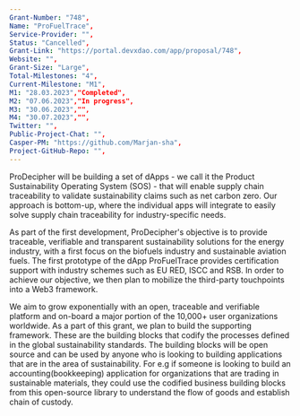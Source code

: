 ```yaml
---
Grant-Number: "748",
Name: "ProFuelTrace",
Service-Provider: "",
Status: "Cancelled",
Grant-Link: "https://portal.devxdao.com/app/proposal/748",
Website: "",
Grant-Size: "Large",
Total-Milestones: "4",
Current-Milestone: "M1",
M1: "28.03.2023","Completed",
M2: "07.06.2023","In progress",
M3: "30.06.2023","",
M4: "30.07.2023","",
Twitter: "",
Public-Project-Chat: "",
Casper-PM: "https://github.com/Marjan-sha",
Project-GitHub-Repo: "",
---
```

<!--lang:en--> 
ProDecipher will be building a set of dApps - we call it the Product Sustainability Operating System (SOS) - that will enable supply chain traceability to validate sustainability claims such as net carbon zero. Our approach is bottom-up, where the individual apps will integrate to easily solve supply chain traceability for industry-specific needs. 

As part of the first development, ProDecipher's objective is to provide traceable, verifiable and transparent sustainability solutions for the energy industry, with a first focus on the biofuels industry and sustainable aviation fuels. The first prototype of the dApp ProFuelTrace provides certification support with industry schemes such as EU RED, ISCC and RSB. In order to achieve our objective, we then plan to mobilize the third-party touchpoints into a Web3 framework. 

We aim to grow exponentially with an open, traceable and verifiable platform and on-board a major portion of the 10,000+ user organizations worldwide. As a part of this grant, we plan to build the supporting framework. These are the building blocks that codify the processes defined in the global sustainability standards. The building blocks will be open source and can be used by anyone who is looking to building applications that are in the area of sustainability. For e.g if someone is looking to build an accounting(bookkeeping) application for organizations that are trading in sustainable materials, they could use the codified business building blocks from this open-source library to understand the flow of goods and establish chain of custody.
<!--lang:es--] 
ProDecipher construirá un conjunto de dApps, lo llamamos Sistema Operativo de Sostenibilidad del Producto (SOS), que permitirá la trazabilidad de la cadena de suministro para validar afirmaciones de sostenibilidad como el carbono neto cero. Nuestro enfoque es de abajo hacia arriba, donde las aplicaciones individuales se integrarán para resolver fácilmente la trazabilidad de la cadena de suministro para las necesidades específicas de la industria. Como parte del primer desarrollo, el objetivo de ProDecipher es proporcionar soluciones de sostenibilidad rastreables, verificables y transparentes para la industria energética, con un primer enfoque en la industria de biocombustibles y combustibles de aviación sostenibles. El primer prototipo de dApp ProFuelTrace brinda soporte de certificación con esquemas de la industria como EU RED, ISCC y RSB. Para lograr nuestro objetivo, luego planeamos movilizar los puntos de contacto de terceros en un marco Web3. Nuestro objetivo es crecer exponencialmente con una plataforma abierta, rastreable y verificable e incorporar una parte importante de las más de 10 000 organizaciones de usuarios en todo el mundo. Como parte de esta subvención, planeamos construir el marco de apoyo. Estos son los componentes básicos que codifican los procesos definidos en los estándares globales de sostenibilidad. Los componentes básicos serán de código abierto y podrán ser utilizados por cualquier persona que desee crear aplicaciones en el área de la sostenibilidad. Por ejemplo, si alguien está buscando crear una aplicación de contabilidad (teneduría de libros) para organizaciones que comercian con materiales sostenibles, podría usar los bloques de construcción comerciales codificados de esta biblioteca de código abierto para comprender el flujo de bienes y establecer la cadena de custodia. 
<!--lang:de--] 
ProDecipher wird eine Reihe von dApps entwickeln – wir nennen es das Product Sustainability Operating System (SOS) –, die die Rückverfolgbarkeit der Lieferkette ermöglichen, um Nachhaltigkeitsaussagen wie Netto-CO2-Null zu validieren. Unser Ansatz ist ein Bottom-up-Ansatz, bei dem die einzelnen Apps integriert werden, um die Rückverfolgbarkeit der Lieferkette für branchenspezifische Anforderungen einfach zu lösen. Ziel von ProDecipher ist es, im Rahmen der ersten Entwicklung nachverfolgbare, überprüfbare und transparente Nachhaltigkeitslösungen für die Energiewirtschaft bereitzustellen, wobei der Schwerpunkt zunächst auf der Biokraftstoffindustrie und nachhaltigen Flugkraftstoffen liegt. Der erste Prototyp der dApp ProFuelTrace bietet Zertifizierungsunterstützung mit Branchensystemen wie EU RED, ISCC und RSB. Um unser Ziel zu erreichen, planen wir dann, die Touchpoints Dritter in einem Web3-Framework zu mobilisieren. Unser Ziel ist es, mit einer offenen, nachvollziehbaren und überprüfbaren Plattform exponentiell zu wachsen und einen Großteil der über 10.000 Benutzerorganisationen weltweit einzubeziehen. Im Rahmen dieses Zuschusses planen wir den Aufbau des unterstützenden Rahmenwerks. Dies sind die Bausteine, die die in den globalen Nachhaltigkeitsstandards definierten Prozesse kodifizieren. Die Bausteine ​​werden Open Source sein und können von jedem genutzt werden, der Anwendungen im Bereich Nachhaltigkeit entwickeln möchte. Wenn jemand beispielsweise eine Buchhaltungsanwendung für Organisationen erstellen möchte, die mit nachhaltigen Materialien handeln, könnte er die kodifizierten Geschäftsbausteine ​​aus dieser Open-Source-Bibliothek verwenden, um den Warenfluss zu verstehen und eine Produktkette einzurichten.
<!--lang:fr--] 
ProDecipher créera un ensemble de dApps - nous l'appelons le système d'exploitation de durabilité des produits (SOS) - qui permettra la traçabilité de la chaîne d'approvisionnement pour valider les revendications de durabilité telles que le zéro carbone net. Notre approche est ascendante, où les applications individuelles s'intégreront pour résoudre facilement la traçabilité de la chaîne d'approvisionnement pour les besoins spécifiques à l'industrie. Dans le cadre du premier développement, l'objectif de ProDecipher est de fournir des solutions de durabilité traçables, vérifiables et transparentes pour l'industrie de l'énergie, avec un premier accent sur l'industrie des biocarburants et les carburants d'aviation durables. Le premier prototype de la dApp ProFuelTrace fournit un support de certification avec des programmes industriels tels que EU RED, ISCC et RSB. Afin d'atteindre notre objectif, nous prévoyons ensuite de mobiliser les points de contact tiers dans un cadre Web3. Notre objectif est de croître de manière exponentielle avec une plateforme ouverte, traçable et vérifiable et d'intégrer une grande partie des plus de 10 000 organisations utilisatrices dans le monde. Dans le cadre de cette subvention, nous prévoyons de construire le cadre de soutien. Ce sont les éléments de base qui codifient les processus définis dans les normes mondiales de durabilité. Les blocs de construction seront open source et pourront être utilisés par quiconque souhaite créer des applications dans le domaine de la durabilité. Par exemple, si quelqu'un cherche à créer une application de comptabilité (comptabilité) pour des organisations qui négocient des matériaux durables, il peut utiliser les éléments de base commerciaux codifiés de cette bibliothèque open source pour comprendre le flux de marchandises et établir une chaîne de traçabilité.
<!--lang:pl--] 
ProDecipher zbuduje zestaw dApps – nazywamy to Systemem Operacyjnym Zrównoważonego Rozwoju Produktu (SOS) – który umożliwi śledzenie łańcucha dostaw w celu weryfikacji twierdzeń dotyczących zrównoważonego rozwoju, takich jak zero emisji dwutlenku węgla netto. Nasze podejście jest oddolne, w ramach którego poszczególne aplikacje będą integrowane w celu łatwego rozwiązywania problemów związanych z identyfikowalnością łańcucha dostaw dla potrzeb specyficznych dla danej branży. W ramach pierwszego rozwoju celem ProDecipher jest zapewnienie identyfikowalnych, weryfikowalnych i przejrzystych zrównoważonych rozwiązań dla przemysłu energetycznego, ze szczególnym uwzględnieniem przemysłu biopaliw i zrównoważonych paliw lotniczych. Pierwszy prototyp dApp ProFuelTrace zapewnia wsparcie certyfikacyjne w programach branżowych, takich jak EU RED, ISCC i RSB. Aby osiągnąć nasz cel, planujemy zmobilizować zewnętrzne punkty kontaktowe w ramach Web3. Naszym celem jest gwałtowny wzrost dzięki otwartej, identyfikowalnej i weryfikowalnej platformie oraz na pokładzie większości z ponad 10 000 organizacji użytkowników na całym świecie. W ramach tego grantu planujemy zbudować ramy wspierające. Są to elementy budulcowe kodyfikujące procesy zdefiniowane w światowych standardach zrównoważonego rozwoju. Bloki konstrukcyjne będą open source i mogą być używane przez każdego, kto chce tworzyć aplikacje, które są w obszarze zrównoważonego rozwoju. Na przykład, jeśli ktoś chce zbudować aplikację księgową dla organizacji, które handlują zrównoważonymi materiałami, może użyć skodyfikowanych biznesowych bloków konstrukcyjnych z tej biblioteki open source, aby zrozumieć przepływ towarów i ustanowić łańcuch dostaw.
<!--lang:uk--] 
 ProDecipher створюватиме набір dApps — ми називаємо це Product Sustainability Operating System (SOS), — який забезпечить відстеження ланцюга постачання для підтвердження тверджень щодо стійкості, таких як нуль чистого вуглецю. Наш підхід є «знизу вгору», коли окремі програми інтегруються, щоб легко вирішити проблему відстеження ланцюга постачання для галузевих потреб. У рамках першої розробки мета ProDecipher полягає в тому, щоб надати відстежувані, перевірені та прозорі рішення сталого розвитку для енергетичної промисловості, з першим акцентом на індустрії біопалива та екологічному авіаційному паливі. Перший прототип dApp ProFuelTrace забезпечує підтримку сертифікації за такими галузевими схемами, як EU RED, ISCC і RSB. Щоб досягти нашої мети, ми плануємо мобілізувати точки дотику сторонніх розробників у структуру Web3. Ми прагнемо експоненціально розвиватися за допомогою відкритої, відстежуваної та перевірюваної платформи та інтеграції в більшу частину понад 10 000 організацій користувачів у всьому світі. У рамках цього гранту ми плануємо побудувати опорний каркас. Це будівельні блоки, які кодифікують процеси, визначені в глобальних стандартах сталого розвитку. Будівельні блоки будуть з відкритим вихідним кодом і можуть використовуватися будь-ким, хто прагне створювати додатки в сфері сталого розвитку. Наприклад, якщо хтось хоче створити облікову (бухгалтерську) програму для організацій, які торгують екологічно чистими матеріалами, вони можуть використовувати кодифіковані бізнес-будівельні блоки з цієї бібліотеки з відкритим вихідним кодом, щоб зрозуміти потік товарів і встановити ланцюг зберігання.
[!--lang:*-->  

